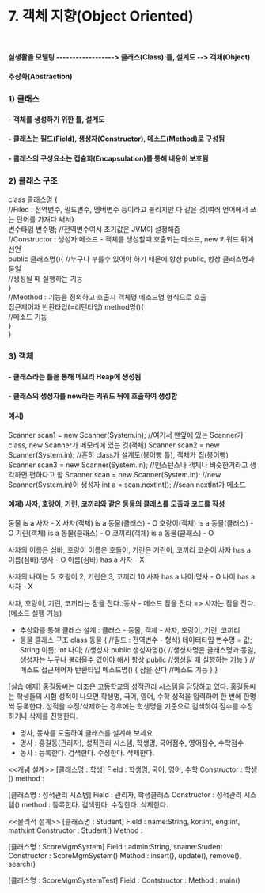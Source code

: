 # 7. 객체 지향(Object Oriented)<br><br>
#### 실생활을 모델링 ------------------> 클래스(Class):틀, 설계도 --> 객체(Object)
####			  추상화(Abstraction)
			 
### 1) 클래스
#### - 객체를 생성하기 위한 틀, 설계도
#### - 클래스는 필드(Field), 생성자(Constructor), 메소드(Method)로 구성됨
#### - 클래스의 구성요소는 캡슐화(Encapsulation)를 통해 내용이 보호됨

### 2) 클래스 구조
class 클래스명 {<br>
	//Filed : 전역변수, 필드변수, 멤버변수 등이라고 불리지만 다 같은 것(여러 언어에서 쓰는 단어를 가져다 써서)<br>
	변수타입 변수명;			//전역변수여서 초기값은 JVM이 설정해줌<br>
	//Constructor : 생성자 메소드 - 객체를 생성할때 호출되는 메소드, new 키워드 뒤에 선언<br>
	public 클래스명(){		//누구나 부를수 있어야 하기 때문에 항상 public, 항상 클래스명과 동일<br>
	//생성될 때 실행하는 기능<br>
	} <br>
	//Meothod : 기능을 정의하고 호출시 객체명.메소드명 형식으로 호출<br>
	접근제어자 반환타입(=리턴타입) method명(){<br>
	//메소드 기능<br>
	}<br>
}<br>

### 3) 객체
#### - 클래스라는 틀을 통해 메모리 Heap에 생성됨
#### - 클래스의 생성자를 new라는 키워드 뒤에 호출하여 생성함
#### 예시)
Scanner scan1 = new Scanner(System.in);		//여기서 맨앞에 있는 Scanner가 class, new Scanner가 메모리에 있는 것(객체)
Scanner scan2 = new Scanner(System.in);		//흔히 class가 설계도(붕어빵 틀), 객체가 집(붕어빵) 
Scanner scan3 = new Scanner(System.in);		//인스턴스나 객체나 비슷한거라고 생각하면 편하다고 함
Scanner scan = new Scanner(System.in);		//new Scanner(System.in)이 생성자
int a = scan.nextInt();						//scan.nextInt가 메소드

#### 예제) 사자, 호랑이, 기린, 코끼리와 같은 동물의 클래스를 도출과 코드를 작성
동물 is a 사자 - X
사자(객체) is a 동물(클래스) - O
호랑이(객체) is a 동물(클래스) - O
기린(객체) is a 동물(클래스) - O
코끼리(객체) is a 동물(클래스) - O

사자의 이름은 심바, 호랑이 이름은 호돌이, 기린은 기린이, 코끼리 코순이
사자 has a 이름(심바):명사 - O
이름(심바) has a 사자 - X

사자의 나이는 5, 호랑이 2, 기린은 3, 코끼리 10
사자 has a 나이:명사 - O
나이 has a 사자 - X

사자, 호랑이, 기린, 코끼리는 잠을 잔다.:동사 - 메소드
잠을 잔다 => 사자는 잠을 잔다.(메소드 실행 기능)

- 추상화를 통해 클래스 설계 : 클래스 - 동물, 객체 - 사자, 호랑이, 기린, 코끼리
- 동물 클래스 구조
class 동물 {
	//필드 : 전역변수 - 형식) 데이터타입 변수명 = 값;
	String 이름;
	int 나이;
	//생성자
	public 생성자명(){		//생성자명은 클래스명과 동일, 생성자는 누구나 불러올수 있어야 해서 항상 public
		//생성될 때 실행하는 기능
	}
	//메소드
	접근제어자 반환타입 메소드명() {
	잠을 잔다	//메소드 기능
	}
}

[실습 예제]
홍길동씨는 더조은 고등학교의 성적관리 시스템을 담당하고 있다. 홍길동씨는 학생들의
시험 성적이 나오면 학생명, 국어, 영어, 수학 성적을 입력하여 한 번에 한명씩 등록한다.
성적을 수정/삭제하는 경우에는 학생명을 기준으로 검색하여 점수를 수정하거나 삭제를 진행한다.
- 명사, 동사를 도출하여 클래스를 설계해 보세요
- 명사 : 홍길동(관리자), 성적관리 시스템, 학생명, 국어점수, 영어점수, 수학점수
- 동사 : 등록한다. 검색한다. 수정한다. 삭제한다.

<<개념 설계>>
[클래스명 : 학생]
Field : 학생명, 국어, 영어, 수학
Constructor : 학생()
method : 

[클래스명 : 성적관리 시스템]
Field : 관리자, 학생클래스
Constructor : 성적관리 시스템()
method : 등록한다. 검색한다. 수정한다. 삭제한다.

<<물리적 설계>>
[클래스명 : Student]
Field : name:String, kor:int, eng:int, math:int
Constructor : Student()
Method : 

[클래스명 : ScoreMgmSystem]
Field : admin:String, sname:Student
Constructor : ScoreMgmSystem()
Method : insert(), update(), remove(), search()

[클래스명 : ScoreMgmSystemTest]
Field : 
Contstructor : 
Method : main()
